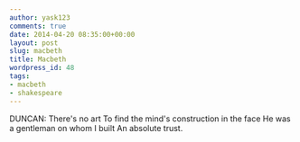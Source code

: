 ```yaml
---
author: yask123
comments: true
date: 2014-04-20 08:35:00+00:00
layout: post
slug: macbeth
title: Macbeth
wordpress_id: 48
tags:
- macbeth
- shakespeare
---
```


DUNCAN:
There's no art
To find the mind's construction in the face
He was a gentleman on whom I built
An absolute trust.
